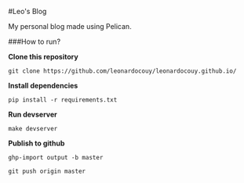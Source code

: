 #Leo's Blog

My personal blog made using Pelican.

###How to run?

**Clone this repository**

```
git clone https://github.com/leonardocouy/leonardocouy.github.io/
```

**Install dependencies**

```
pip install -r requirements.txt
```

**Run devserver**

```
make devserver
```

**Publish to github**

```
ghp-import output -b master
```

```
git push origin master
```